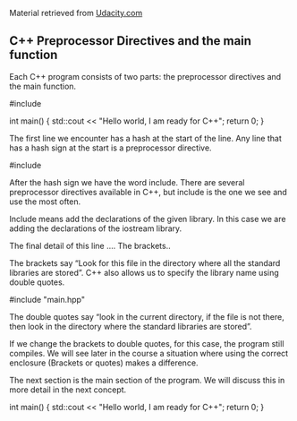 
Material retrieved from [Udacity.com](https://classroom.udacity.com/courses/ud210/lessons/1343a461-102f-41e1-b505-bf9ec62f427b/concepts/b1e0db7a-619e-4f23-a30d-b505d84ae3bc)


## C++ Preprocessor Directives and the main function

Each C++ program consists of two parts: the preprocessor directives and the main function. 


 #include <iostream>

  int main() 
 {
      std::cout << "Hello world, I am ready for C++";
      return 0;
  }

The first line we encounter has a hash at the start of the line. Any line that has a hash sign at the start is a preprocessor directive.

 #include <iostream>

After the hash sign we have the word include. There are several preprocessor directives available in C++, but include is the one we see and use the most often.

Include means add the declarations of the given library. In this case we are adding the declarations of the iostream library.

The final detail of this line …. The brackets..

The brackets say “Look for this file in the directory where all the standard libraries are stored”. C++ also allows us to specify the library name using double quotes.

 #include "main.hpp"
 
The double quotes say “look in the current directory, if the file is not there, then look in the directory where the standard libraries are stored”.

If we change the brackets to double quotes, for this case, the program still compiles. We will see later in the course a situation where using the correct enclosure (Brackets or quotes) makes a difference.

The next section is the main section of the program. We will discuss this in more detail in the next concept.

 int main() 
 {
      std::cout << "Hello world, I am ready for C++";
      return 0;
  }